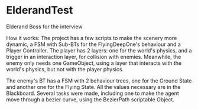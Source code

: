 # ElderandTest
Elderand Boss for the interview

How it works:
  The project has a few scripts to make the scenery more dynamic, a FSM with Sub-BTs for the FlyingDeepOne's behaviour and a Player Controller.
  The player has 2 layers: one for the world's physics, and a trigger in an interaction layer, for collision with enemies.
  Meanwhile, the enemy only needs one GameObject, using a layer that interacts with the world's physics, but not with the player physics.
  
  The enemy's BT has a FSM with 2 behaviour trees, one for the Ground State and another one for the Flying State. All the values necessary are
  in the Blackboard. Several tasks were made, including one to make the agent move through a bezier curve, using the BezierPath scriptable Object.
